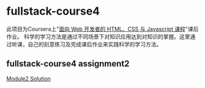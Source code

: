 # fullstack-course4 

此项目为Coursera上"<a href="https://www.coursera.org/learn/html-css-javascript-for-web-developers?specialization=ruby-on-rails">面向 Web 开发者的 HTML、CSS 与 Javascript 课程</a>"课后作业。
科学的学习方法是通过不同场景下对知识应用达到对知识的掌握。这里通过听课，自己的刻意练习及完成课后作业来实践科学的学习方法。

## fullstack-course4 assignment2

<a href="https://colinting.github.io/fullstack-course4/mod2_solution/">Module2 Solution</a>